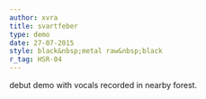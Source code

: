 ```yaml
---
author: xvra
title: svartfeber
type: demo
date: 27-07-2015
style: black&nbsp;metal raw&nbsp;black
r_tag: HSR-04
---
```


debut demo with vocals recorded in nearby forest.
